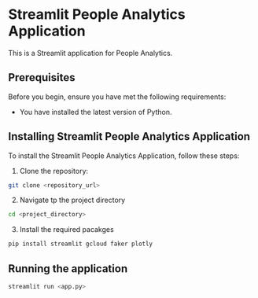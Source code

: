 # Streamlit People Analytics Application

This is a Streamlit application for People Analytics.

## Prerequisites

Before you begin, ensure you have met the following requirements:

* You have installed the latest version of Python.


## Installing Streamlit People Analytics Application

To install the Streamlit People Analytics Application, follow these steps:

1. Clone the repository:
```bash
git clone <repository_url>
```

2. Navigate tp the project directory
```bash
cd <project_directory>
```

3. Install the required pacakges
```bash
pip install streamlit gcloud faker plotly
```

## Running the application
```bash
streamlit run <app.py>
```

